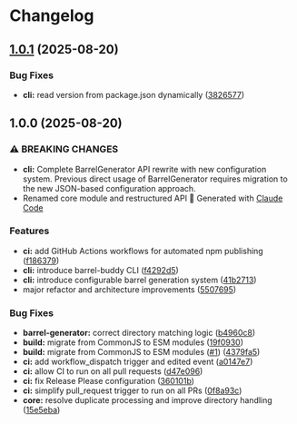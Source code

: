# Changelog

## [1.0.1](https://github.com/marcioaltoe/barrel-craft/compare/v1.0.0...v1.0.1) (2025-08-20)


### Bug Fixes

* **cli:** read version from package.json dynamically ([3826577](https://github.com/marcioaltoe/barrel-craft/commit/3826577332b1c33e0e67a9627bcd704c0d942ad0))

## 1.0.0 (2025-08-20)


### ⚠ BREAKING CHANGES

* **cli:** Complete BarrelGenerator API rewrite with new configuration system. Previous direct usage of BarrelGenerator requires migration to the new JSON-based configuration approach.
* Renamed core module and restructured API 🤖 Generated with [Claude Code](https://claude.ai/code)

### Features

* **ci:** add GitHub Actions workflows for automated npm publishing ([f186379](https://github.com/marcioaltoe/barrel-craft/commit/f186379f3bb76c212c30cf2361da8e4c7d55897b))
* **cli:** introduce barrel-buddy CLI ([f4292d5](https://github.com/marcioaltoe/barrel-craft/commit/f4292d52978c694f258d981c39e47cd20c808cd2))
* **cli:** introduce configurable barrel generation system ([41b2713](https://github.com/marcioaltoe/barrel-craft/commit/41b2713f0fd489c21422ee8d74b829e922dda833))
* major refactor and architecture improvements ([5507695](https://github.com/marcioaltoe/barrel-craft/commit/55076959aad19740b1d28fb6d04fc4603f3b1089))


### Bug Fixes

* **barrel-generator:** correct directory matching logic ([b4960c8](https://github.com/marcioaltoe/barrel-craft/commit/b4960c83973f374401fb414c155f8a201c655b1a))
* **build:** migrate from CommonJS to ESM modules ([19f0930](https://github.com/marcioaltoe/barrel-craft/commit/19f0930b58351c97c0a743af36a665d2c2d39ea8))
* **build:** migrate from CommonJS to ESM modules ([#1](https://github.com/marcioaltoe/barrel-craft/issues/1)) ([4379fa5](https://github.com/marcioaltoe/barrel-craft/commit/4379fa5f91b44f552b067d70fab2c0b08e5ebfce))
* **ci:** add workflow_dispatch trigger and edited event ([a0147e7](https://github.com/marcioaltoe/barrel-craft/commit/a0147e79aa491b1aa4f82fcf80c5b69cda7b8c6b))
* **ci:** allow CI to run on all pull requests ([d47e096](https://github.com/marcioaltoe/barrel-craft/commit/d47e096e7c8ec23bfa4a7e0fde5113cbd88db73a))
* **ci:** fix Release Please configuration ([360101b](https://github.com/marcioaltoe/barrel-craft/commit/360101bc5cefd712e7253e03bc689507870cb3b6))
* **ci:** simplify pull_request trigger to run on all PRs ([0f8a93c](https://github.com/marcioaltoe/barrel-craft/commit/0f8a93cb5df1c4ca8e2d05e7fa5ddacd324de1a4))
* **core:** resolve duplicate processing and improve directory handling ([15e5eba](https://github.com/marcioaltoe/barrel-craft/commit/15e5eba7dc30066bc9f9080603766d89e0170baf))
